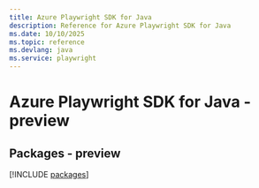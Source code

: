```yaml
---
title: Azure Playwright SDK for Java
description: Reference for Azure Playwright SDK for Java
ms.date: 10/10/2025
ms.topic: reference
ms.devlang: java
ms.service: playwright
---
```

# Azure Playwright SDK for Java - preview
## Packages - preview
[!INCLUDE [packages](playwright-index.md)]